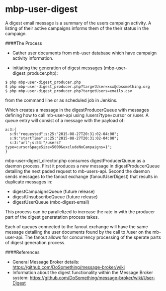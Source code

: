 mbp-user-digest
===============

A digest email message is a summary of the users campaign activity. A listing of their active campaigns informs them of the their status in the campaign.

####The Process

- Gather user documents from mb-user database which have campaign activity information.

- initiating the generation of digest messages (mbp-user-digest_producer.php):
```
$ php mbp-user-digest_producer.php
$ php mbp-user-digest_producer.php?targetUser=xxx@dosomething.org
$ php mbp-user-digest_producer.php?targetUsers=emails.csv
```
from the command line or as scheduled job in Jenkins.

Which creates a message in the digestProducerQueue with messages defining how to call mb-user-api using /users?type=cursor or /user. A queue entry will consist of a message with the payload of:

```
a:3:{
  s:9:"requested";s:25:"2015-08-27T20:31:02-04:00";
  s:9:"startTime";s:25:"2015-08-27T20:31:02-04:00";
  s:3:"url";s:53:"/users?type=cursor&pageSize=5000&excludeNoCampaigns=1";
}
```

mbp-user-digest_director.php consumes digestProducerQueue as a daemon process.  First it produces a new message in digestProducerQueue detailing the next paded request to mb-users-api. Second the daemon sends messages to the fanout exchange (fanoutUserDigest) that results in duplicate messages in:
- digestCampaignsQueue (future release)
- digestUnsubscribeQueue (future release)
- digestUserQueue (mbc-digest-email)

This process can be parallelized to increase the rate in with the producer part of the digest generatation process takes.

Each of queues connected to the fanout exchange will have the same message detailing the user documents found by the call to /user on the mb-user-api. The fanout allows for concurrency processing of the sperate parts of digest generation process.


####References
- General Message Broker details: https://github.com/DoSomething/message-broker/wiki
- Information about the digest functionality within the Message Broker system: https://github.com/DoSomething/message-broker/wiki/User-Digest
